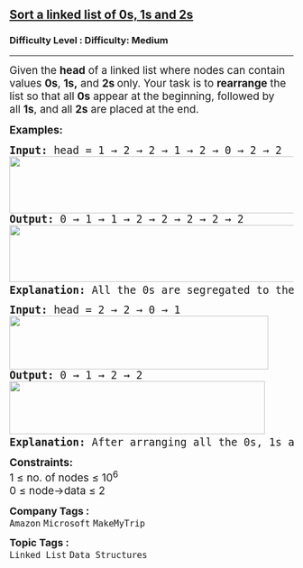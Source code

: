 <h2><a href="https://www.geeksforgeeks.org/problems/given-a-linked-list-of-0s-1s-and-2s-sort-it/1?page=1&category=Linked%20List&difficulty=Medium&sortBy=submissions">Sort a linked list of 0s, 1s and 2s</a></h2><h3>Difficulty Level : Difficulty: Medium</h3><hr><div class="problems_problem_content__Xm_eO"><p><span style="font-size: 14pt;">Given the <strong>head</strong> of a linked list where nodes can contain values </span><strong style="font-size: 14pt;">0s</strong><span style="font-size: 14pt;">,&nbsp;</span><strong style="font-size: 14pt;">1s,</strong><span style="font-size: 14pt;">&nbsp;and&nbsp;</span><strong style="font-size: 14pt;">2s&nbsp;</strong><span style="font-size: 14pt;">only. Your</span><span style="font-size: 18.6667px;">&nbsp;task is to&nbsp;<strong>rearrange</strong>&nbsp;the list so that all&nbsp;<strong>0s</strong>&nbsp;appear at the beginning, followed by all&nbsp;<strong>1s</strong>, and all&nbsp;<strong>2s</strong>&nbsp;are placed at the end.</span></p>
<p><span style="font-size: 14pt;"><strong>Examples:</strong></span></p>
<pre><span style="font-size: 14pt;"><strong style="font-size: 14pt;">Input: </strong><span style="font-size: 14pt;">head =</span><strong style="font-size: 14pt;"> </strong><span style="font-size: 14pt;">1 → 2 → 2 → 1 → 2 → 0 → 2 → 2<br><img src="https://media.geeksforgeeks.org/img-practice/prod/addEditProblem/893386/Web/Other/blobid0_1745663585.jpg" width="829" height="101"><br></span><strong style="font-size: 14pt;">Output: </strong><span style="font-size: 18.6667px;">0 → 1 → 1 → 2 → 2 → 2 → 2 → 2<br></span><img src="https://media.geeksforgeeks.org/img-practice/prod/addEditProblem/893386/Web/Other/blobid1_1745663752.jpg" width="829" height="101"><strong style="font-size: 14pt;">
Explanation: </strong><span style="font-size: 14pt;">All the 0s are segregated to the left end of the linked list, 2s to the right end of the list, and 1s in between.<br></span></span></pre>
<pre><span style="font-size: 14pt;"><strong>Input: </strong>head = 2 → 2 → 0 → 1<br><img src="https://media.geeksforgeeks.org/img-practice/prod/addEditProblem/893386/Web/Other/blobid1_1745653669.jpg" width="459" height="95"><br><strong>Output: </strong>0 → 1 → 2 → 2<br><img src="https://media.geeksforgeeks.org/img-practice/prod/addEditProblem/893386/Web/Other/blobid2_1745653710.jpg" width="453" height="94"><strong>
Explanation: </strong>After arranging all the 0s, 1s and 2s in the given format, the output will be 0 → 1 → 2 → 2.<br></span></pre>
<p><span style="font-size: 14pt;"><strong>Constraints:</strong><br><span style="font-size: 14pt;">1 ≤ no. of nodes ≤ 10<sup>6</sup></span><br style="font-size: medium;"><span style="font-size: 14pt;">0 ≤ node-&gt;data ≤ 2</span></span></p></div><p><span style=font-size:18px><strong>Company Tags : </strong><br><code>Amazon</code>&nbsp;<code>Microsoft</code>&nbsp;<code>MakeMyTrip</code>&nbsp;<br><p><span style=font-size:18px><strong>Topic Tags : </strong><br><code>Linked List</code>&nbsp;<code>Data Structures</code>&nbsp;